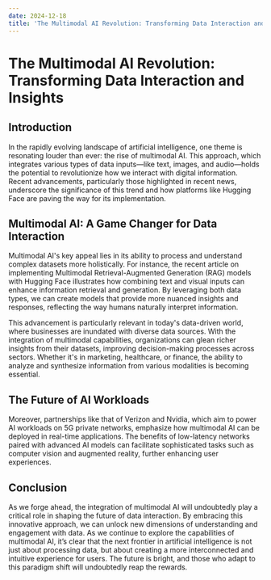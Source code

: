 ```yaml
---
date: 2024-12-18
title: 'The Multimodal AI Revolution: Transforming Data Interaction and Insights'
---
```


# The Multimodal AI Revolution: Transforming Data Interaction and Insights

## Introduction

In the rapidly evolving landscape of artificial intelligence, one theme is resonating louder than ever: the rise of multimodal AI. This approach, which integrates various types of data inputs—like text, images, and audio—holds the potential to revolutionize how we interact with digital information. Recent advancements, particularly those highlighted in recent news, underscore the significance of this trend and how platforms like Hugging Face are paving the way for its implementation.

<!-- more -->
## Multimodal AI: A Game Changer for Data Interaction

Multimodal AI's key appeal lies in its ability to process and understand complex datasets more holistically. For instance, the recent article on implementing Multimodal Retrieval-Augmented Generation (RAG) models with Hugging Face illustrates how combining text and visual inputs can enhance information retrieval and generation. By leveraging both data types, we can create models that provide more nuanced insights and responses, reflecting the way humans naturally interpret information.

This advancement is particularly relevant in today's data-driven world, where businesses are inundated with diverse data sources. With the integration of multimodal capabilities, organizations can glean richer insights from their datasets, improving decision-making processes across sectors. Whether it's in marketing, healthcare, or finance, the ability to analyze and synthesize information from various modalities is becoming essential.

## The Future of AI Workloads

Moreover, partnerships like that of Verizon and Nvidia, which aim to power AI workloads on 5G private networks, emphasize how multimodal AI can be deployed in real-time applications. The benefits of low-latency networks paired with advanced AI models can facilitate sophisticated tasks such as computer vision and augmented reality, further enhancing user experiences.

## Conclusion

As we forge ahead, the integration of multimodal AI will undoubtedly play a critical role in shaping the future of data interaction. By embracing this innovative approach, we can unlock new dimensions of understanding and engagement with data. As we continue to explore the capabilities of multimodal AI, it’s clear that the next frontier in artificial intelligence is not just about processing data, but about creating a more interconnected and intuitive experience for users. The future is bright, and those who adapt to this paradigm shift will undoubtedly reap the rewards.